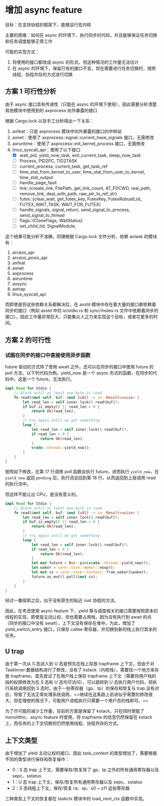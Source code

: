 # 增加 async feature

目标：在支持协程的框架下，能够运行宏内核

主要的困难：如何在 async 的环境下，执行同步的代码，并且能够保证任务切换和任务调度能够正常工作

可能的实现方式：

1. 将使用的接口都改成 async 的形式，但这种情况的工作量无法估计
2. 在 async 的环境下，保留已有的接口不变，但在需要进行任务切换时，按照线程、协程共存的方式进行切换

## 方案 1 可行性分析

由于 async 接口具有传递性（只能在 async 的环境下使用），因此需要分析清楚其他模块中使用到的 axprocess 向外暴露的接口

根据 Cargo.lock 以及手工分析得出一下关系：

1. axfeat：只是 axprocess 模块中向外暴露的接口的中转站
2. axnet：使用了 axprocess::signal::current_have_signals 接口，无需修改
3. axruntime：使用了 axprocess::init_kernel_process 接口，无需修改
4. linux_syscall_api：使用了以下接口
   - [x] wait_pid, yield_now_task, exit_current_task, sleep_now_task
   - [ ] Process, PID2PC, TID2TASK
   - [ ] current_process, current_task, get_task_ref
   - [ ] time_stat_from_kernel_to_user, time_stat_from_user_to_kernel, time_stat_output
   - [ ] handle_page_fault
   - [ ] link::{create_link, FilePath, get_link_count, AT_FDCWD, real_path, remove_link, deal_with_path, raw_ptr_to_ref_str}
   - [ ] futex::{clear_wait, get_futex_key, FutexKey, FutexRobustList, FUTEX_WAIT_TASK, WAIT_FOR_FUTEX}
   - [ ] handle_signals, signal_return, send_signal_to_process, send_signal_to_thread
   - [ ] flags::{CloneFlags, WaitStatus}
   - [ ] set_child_tid, SignalModule,

这个结果可能分析不准确，同理根据 Cargo.lock 文件分析，依赖 axtask 的模块有：

1. arceos_api
2. arceos_posix_api
3. axfeat
4. axnet
5. axprocess
6. axruntime
7. axsync
8. axtrap
9. linux_syscall_api

而即使是将这些依赖关系都解决后，在 axstd 模块中存在着大量的接口都依赖着同步的接口（例如 axstd 中的 io/stdio.rs 和 sync/mutex.rs 文件中依赖着同步的接口），因此工作量非常巨大，只能集众人之力来实现这个目标，或者花更多的时间。

## 方案 2 的可行性

### 试图在同步的接口中直接使用异步函数

future 驱动的方式除了使用 await 之外，还可以在同步的接口中使用 future 的 poll 方法，以下列代码为例。yield_now 是一个 async 形式的函数，在同步的代码中，这是一个 future，无法执行。

```rust {.line-numbers}
impl Read for Stdin {
    // Block until at least one byte is read.
    fn read(&mut self, buf: &mut [u8]) -> io::Result<usize> {
        let read_len = self.inner.lock().read(buf)?;
        if buf.is_empty() || read_len > 0 {
            return Ok(read_len);
        }
        // try again until we got something
        loop {
            let read_len = self.inner.lock().read(buf)?;
            if read_len > 0 {
                return Ok(read_len);
            }
            crate::thread::yield_now();
        }
    }
}
```

按照如下修改，在第 17 行调用 poll 函数会执行 future，进而执行 `yield_now`，在 `yield_now` 返回 `pending` 后，执行流会回到第 18 行，从而返回到上层调用 read 的执行流中。

但这样不能让出 CPU，是没有意义的。

```rust {.line-numbers}
impl Read for Stdin {
    // Block until at least one byte is read.
    fn read(&mut self, buf: &mut [u8]) -> io::Result<usize> {
        let read_len = self.inner.lock().read(buf)?;
        if buf.is_empty() || read_len > 0 {
            return Ok(read_len);
        }
        // try again until we got something
        loop {
            let read_len = self.inner.lock().read(buf)?;
            if read_len > 0 {
                return Ok(read_len);
            }
            let mut future = Box::pin(crate::thread::yield_now());
            let waker = core::task::Waker::noop();
            let mut cx = core::task::Context::from_waker(&waker);
            future.as_mut().poll(&mut cx);
        }
    }
}
```

经过一番探索之后，似乎没有原生的贴近 rust 协程的方法。

因此，在考虑使用 async feature 下，yield 等与调度相关的接口需要按照原本的线程的实现，即使是主动让权，但也需要占用栈，因为没有执行到 await 的点（同步的接口中没有 await），上下文没有保存在堆中。为此，增加了 yield_switch_entry 接口，只保存 callee 寄存器，并切换到新的栈上执行其余的任务。

## U trap

由于第一次从 S 态进入到 U 态是预先在栈上存放 trapframe 上下文，但由于对 TaskInner 数据结构进行了修改，没有了 kstack（内核栈），需要找一个地方来存放 trapframe。首先尝试了在用户栈上保存 trapframe 上下文（需要将用户栈的段的权限修改为在 S 态和 U 态均可访问），可以跳转到 U 态执行用户代码，但执行系统调用回到 S 态时，由于一些寄存器（gp、tp）的保存和恢复与 trap 没有对应，导致了无法正常处理系统调用。==继续在这条路上前进似乎需要的修改很大，但在理想的情况下，可能用户进程执行只需要一个用户态的栈即可。==

为了尽可能的减少工作量，目前的方案是保留了 kstack，只在同时使能了 monolithic、async feature 时使用，将 trapframe 的信息仍然保留在 kstack 上，而任务的上下文切换则仍然使用线程、协程共存的方式。

## 上下文类型

由于增加了 yield 主动让权的接口，因此 task_context 的类型增加了，需要根据不同的类型进行保存和恢复操作：

- 0：S 态 trap 上下文，需要保存/恢复除了 gp、tp 之外的所有通用寄存器以及 sepc、sstatus
- 1：U 态 trap 上下文，保存/恢复所有通用寄存器以及 sepc、sstatus
- 2：S 态线程上下文，保存/恢复 ra、sp、s0 ~ s11 这些寄存器

三种类型上下文的恢复都在 taskctx 模块中的 load_next_ctx 函数中实现。







